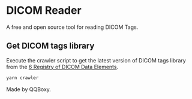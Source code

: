 # DICOM Reader

A free and open source tool for reading DICOM Tags.

## Get DICOM tags library

Execute the crawler script to get the latest version of DICOM tags library from the [6 Registry of DICOM Data Elements](https://dicom.nema.org/medical/dicom/current/output/chtml/part06/chapter_6.html).

```bash
yarn crawler
```

Made by QQBoxy.
